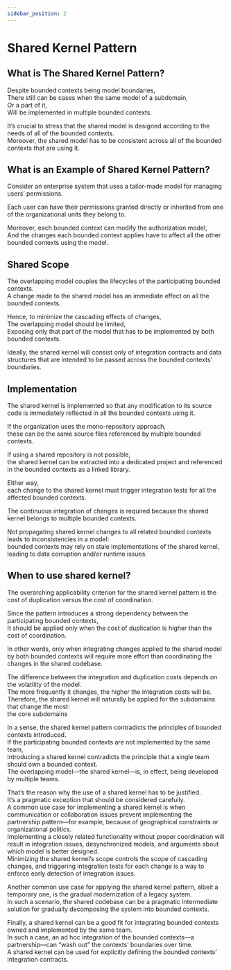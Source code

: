 ```yaml
---
sidebar_position: 2
---
```


# Shared Kernel Pattern

## What is The Shared Kernel Pattern?

Despite bounded contexts being model boundaries,  
There still can be cases when the same model of a subdomain,  
Or a part of it,  
Will be implemented in multiple bounded contexts.

It’s crucial to stress that the shared model is designed according to the needs of all of the bounded contexts.  
Moreover, the shared model has to be consistent across all of the bounded contexts that are using it.

## What is an Example of Shared Kernel Pattern?

Consider an enterprise system that uses a tailor-made model for managing users’ permissions.

Each user can have their permissions granted directly or inherited from one of the organizational units they belong to.

Moreover, each bounded context can modify the authorization model,  
And the changes each bounded context applies have to affect all the other bounded contexts using the model.

## Shared Scope

The overlapping model couples the lifecycles of the participating bounded contexts.  
A change made to the shared model has an immediate effect on all the bounded contexts.

Hence, to minimize the cascading effects of changes,  
The overlapping model should be limited,  
Exposing only that part of the model that has to be implemented by both bounded contexts.

Ideally, the shared kernel will consist only of integration contracts and data structures that are intended to be passed across the bounded contexts’ boundaries.

## Implementation

The shared kernel is implemented so that any modification to its source code is immediately reflected in all the bounded contexts using it.

If the organization uses the mono-repository approach,  
these can be the same source files referenced by multiple bounded contexts.

If using a shared repository is not possible,  
the shared kernel can be extracted into a dedicated project and referenced in the bounded contexts as a linked library.

Either way,  
each change to the shared kernel must trigger integration tests for all the affected bounded contexts.

The continuous integration of changes is required because the shared kernel belongs to multiple bounded contexts.

Not propagating shared kernel changes to all related bounded contexts leads to inconsistencies in a model:  
bounded contexts may rely on stale implementations of the shared kernel,  
leading to data corruption and/or runtime issues.

## When to use shared kernel?

The overarching applicability criterion for the shared kernel pattern is the cost of duplication versus the cost of coordination.

Since the pattern introduces a strong dependency between the participating bounded contexts,  
It should be applied only when the cost of duplication is higher than the cost of coordination.

In other words, only when integrating changes applied to the shared model by both bounded contexts will require more effort than coordinating the changes in the shared codebase.

The difference between the integration and duplication costs depends on the volatility of the model.  
The more frequently it changes, the higher the integration costs will be.  
Therefore, the shared kernel will naturally be applied for the subdomains that change the most:  
the core subdomains

In a sense, the shared kernel pattern contradicts the principles of bounded contexts introduced.  
If the participating bounded contexts are not implemented by the same team,  
introducing a shared kernel contradicts the principle that a single team should own a bounded context.  
The overlapping model—the shared kernel—is, in effect, being developed by multiple teams.

That’s the reason why the use of a shared kernel has to be justified.  
It’s a pragmatic exception that should be considered carefully.  
A common use case for implementing a shared kernel is when communication or collaboration issues prevent implementing the partnership pattern—for example, because of geographical constraints or organizational politics.  
Implementing a closely related functionality without proper coordination will result in integration issues, desynchronized models, and arguments about which model is better designed.  
Minimizing the shared kernel’s scope controls the scope of cascading changes, and triggering integration tests for each change is a way to enforce early detection of integration issues.

Another common use case for applying the shared kernel pattern, albeit a temporary one, is the gradual modernization of a legacy system.  
In such a scenario, the shared codebase can be a pragmatic intermediate solution for gradually decomposing the system into bounded contexts.

Finally, a shared kernel can be a good fit for integrating bounded contexts owned and implemented by the same team.  
In such a case, an ad hoc integration of the bounded contexts—a partnership—can “wash out” the contexts’ boundaries over time.  
A shared kernel can be used for explicitly defining the bounded contexts’ integration contracts.
